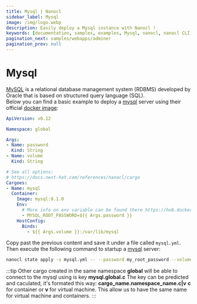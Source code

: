 ```yaml
---
title: Mysql | Nanocl
sidebar_label: Mysql
image: /img/logo.webp
description: Easily deploy a Mysql instance with Nanocl !
keywords: [documentation, samples, examples, Mysql, nanocl, nanocl CLI, CLI]
pagination_next: samples/webapps/adminer
pagination_prev: null
---
```

# Mysql

[MySQL][mysql] is a relational database management system (RDBMS) developed by Oracle that is based on structured query language (SQL).<br />
Below you can find a basic example to deploy a [mysql][mysql] server using their official [docker image][docker image]:

```yaml
ApiVersion: v0.12

Namespace: global

Args:
- Name: password
  Kind: String
- Name: volume
  Kind: String

# See all options:
# https://docs.next-hat.com/references/nanocl/cargo
Cargoes:
- Name: mysql
  Container:
    Image: mysql:8.1.0
    Env:
      # More info on env variable can be found there https://hub.docker.com/_/mysql
      - MYSQL_ROOT_PASSWORD=${{ Args.password }}
    HostConfig:
      Binds:
        - ${{ Args.volume }}:/var/lib/mysql
```

Copy past the previous content and save it under a file called `mysql.yml`.<br />
Then execute the following command to startup a [mysql][mysql] server:

```sh
nanocl state apply -s mysql.yml -- --password my_root_password --volume /opt/mysql
```

:::tip
Other cargo created in the same namespace **global** will be able to connect to the mysql using is key **mysql.global.c**
The key can be predicted and caculated, it's formated this way: **cargo_name.namespace_name.c|v** **c** for container or **v** for virtual machine.
This allow us to have the same name for virtual machine and containers.
:::

[mysql]: https://www.mysql.com/
[docker image]: https://hub.docker.com/_/mysql
